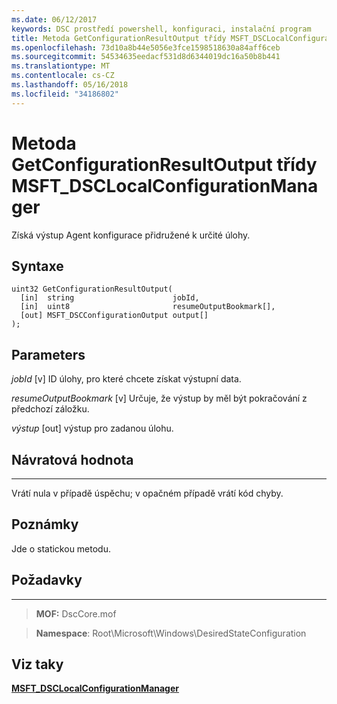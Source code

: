 ```yaml
---
ms.date: 06/12/2017
keywords: DSC prostředí powershell, konfiguraci, instalační program
title: Metoda GetConfigurationResultOutput třídy MSFT_DSCLocalConfigurationManager
ms.openlocfilehash: 73d10a8b44e5056e3fce1598518630a84aff6ceb
ms.sourcegitcommit: 54534635eedacf531d8d6344019dc16a50b8b441
ms.translationtype: MT
ms.contentlocale: cs-CZ
ms.lasthandoff: 05/16/2018
ms.locfileid: "34186802"
---
```

# <a name="getconfigurationresultoutput-method-of-the-msftdsclocalconfigurationmanager-class"></a>Metoda GetConfigurationResultOutput třídy MSFT_DSCLocalConfigurationManager

Získá výstup Agent konfigurace přidružené k určité úlohy.

<a name="syntax"></a>Syntaxe
------

```mof
uint32 GetConfigurationResultOutput(
  [in]  string                      jobId,
  [in]  uint8                       resumeOutputBookmark[],
  [out] MSFT_DSCConfigurationOutput output[]
);
```

<a name="parameters"></a>Parameters
----------

*jobId* \[v\] ID úlohy, pro které chcete získat výstupní data.

*resumeOutputBookmark* \[v\] Určuje, že výstup by měl být pokračování z předchozí záložku.

*výstup* \[out\] výstup pro zadanou úlohu.

## <a name="return-value"></a>Návratová hodnota
------------

Vrátí nula v případě úspěchu; v opačném případě vrátí kód chyby.

## <a name="remarks"></a>Poznámky

Jde o statickou metodu.

## <a name="requirements"></a>Požadavky
------------
>**MOF:** DscCore.mof

>**Namespace**: Root\Microsoft\Windows\DesiredStateConfiguration


## <a name="see-also"></a>Viz taky


[**MSFT_DSCLocalConfigurationManager**](msft-dsclocalconfigurationmanager.md)